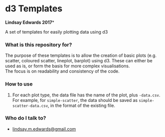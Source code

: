 # d3 Templates #
**Lindsay Edwards 2017***

A set of templates for easily plotting data using d3

### What is this repository for? ###

The purpose of these templates is to allow the creation of basic plots (e.g. scatter, coloured scatter, lineplot, barplot) using d3. These can either be used as is, or form the basis for more complex visualisations.  
The focus is on readability and consistency of the code.  

### How to use ###

1. For each plot type, the data file has the name of the plot, plus `-data.csv`. For example, for `simple-scatter`, the data should be saved as `simple-scatter-data.csv`, in the format of the existing file.

### Who do I talk to? ###

* lindsay.m.edwards@gmail.com
